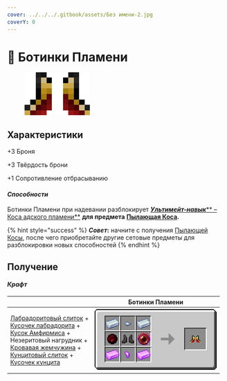 ```yaml
---
cover: ../../../.gitbook/assets/Без имени-2.jpg
coverY: 0
---
```


# 👟 Ботинки Пламени



<figure><img src="../../../.gitbook/assets/image (9).png" alt=""><figcaption></figcaption></figure>

## Характеристики

\+3 Броня

\+3 Твёрдость брони

\+1 Сопротивление отбрасыванию



#### _Способности_

Ботинки Пламени при надевании разблокирует [_**Ультимейт-навык**_** – Коса адского пламени**](kosa-plameni.md#sposobnosti) **для предмета** [**Пылающая Коса**](kosa-plameni.md)**.**

{% hint style="success" %}
_**Совет**_**:** начните с получения [Пылающей Косы](kosa-plameni.md), после чего приобретайте другие сетовые предметы для разблокировки новых способностей
{% endhint %}

## Получение

#### _Крафт_

|                                                                                                                                                                                                                                                                                                                                                                                                                                                                                                                                                                                       | Ботинки Пламени                                                                         |
| ------------------------------------------------------------------------------------------------------------------------------------------------------------------------------------------------------------------------------------------------------------------------------------------------------------------------------------------------------------------------------------------------------------------------------------------------------------------------------------------------------------------------------------------------------------------------------------- | --------------------------------------------------------------------------------------- |
| <p><a href="../../materialy/metally-i-mineraly/labradoritovyi-slitok.md">Лабрадоритовый слиток</a> +<br><a href="../../materialy/metally-i-mineraly/kusochek-labradorita.md">Кусочек лабрадорита</a> +<br><a href="../../materialy/amthirmis_lump.md">Кусок Амфирмиса</a> +<br>Незеритовый нагрудник +<br><a href="../../materialy/blood_pearl_of_teleportation.md">Кровавая жемчужина</a> +<br><a href="../../materialy/metally-i-mineraly/kuncitovyi-slitok.md">Кунцитовый слиток</a> +<br><a href="../../materialy/metally-i-mineraly/kusochek-kuncita.md">Кусочек кунцита</a></p> | <img src="../../../.gitbook/assets/flamos_boots.png" alt="Этап 1" data-size="original"> |

